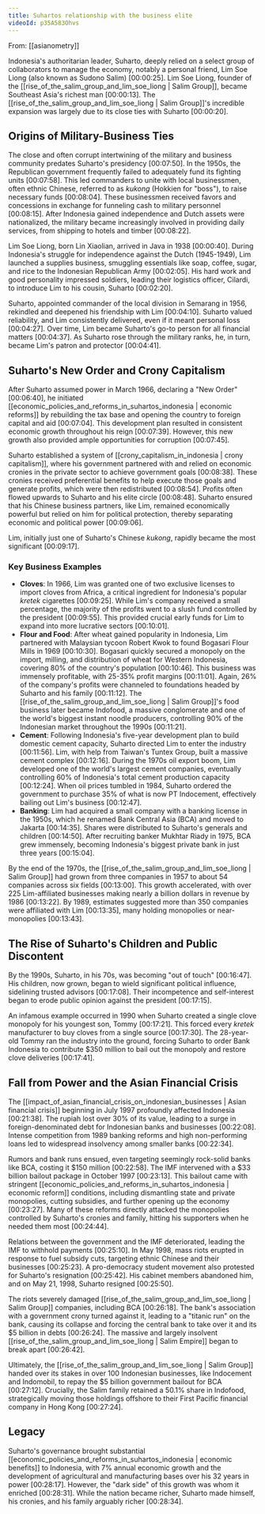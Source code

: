 ```yaml
---
title: Suhartos relationship with the business elite
videoId: p35A583Ohvs
---
```


From: [[asianometry]] <br/> 

Indonesia's authoritarian leader, Suharto, deeply relied on a select group of collaborators to manage the economy, notably a personal friend, Lim Soe Liong (also known as Sudono Salim) <a class="yt-timestamp" data-t="00:00:25">[00:00:25]</a>. Lim Soe Liong, founder of the [[rise_of_the_salim_group_and_lim_soe_liong | Salim Group]], became Southeast Asia's richest man <a class="yt-timestamp" data-t="00:00:13">[00:00:13]</a>. The [[rise_of_the_salim_group_and_lim_soe_liong | Salim Group]]'s incredible expansion was largely due to its close ties with Suharto <a class="yt-timestamp" data-t="00:00:20">[00:00:20]</a>.

## Origins of Military-Business Ties

The close and often corrupt intertwining of the military and business community predates Suharto's presidency <a class="yt-timestamp" data-t="00:07:50">[00:07:50]</a>. In the 1950s, the Republican government frequently failed to adequately fund its fighting units <a class="yt-timestamp" data-t="00:07:58">[00:07:58]</a>. This led commanders to unite with local businessmen, often ethnic Chinese, referred to as *kukong* (Hokkien for "boss"), to raise necessary funds <a class="yt-timestamp" data-t="00:08:04">[00:08:04]</a>. These businessmen received favors and concessions in exchange for funneling cash to military personnel <a class="yt-timestamp" data-t="00:08:15">[00:08:15]</a>. After Indonesia gained independence and Dutch assets were nationalized, the military became increasingly involved in providing daily services, from shipping to hotels and timber <a class="yt-timestamp" data-t="00:08:22">[00:08:22]</a>.

Lim Soe Liong, born Lin Xiaolian, arrived in Java in 1938 <a class="yt-timestamp" data-t="00:00:40">[00:00:40]</a>. During Indonesia's struggle for independence against the Dutch (1945-1949), Lim launched a supplies business, smuggling essentials like soap, coffee, sugar, and rice to the Indonesian Republican Army <a class="yt-timestamp" data-t="00:02:05">[00:02:05]</a>. His hard work and good personality impressed soldiers, leading their logistics officer, Cilardi, to introduce Lim to his cousin, Suharto <a class="yt-timestamp" data-t="00:02:20">[00:02:20]</a>.

Suharto, appointed commander of the local division in Semarang in 1956, rekindled and deepened his friendship with Lim <a class="yt-timestamp" data-t="00:04:10">[00:04:10]</a>. Suharto valued reliability, and Lim consistently delivered, even if it meant personal loss <a class="yt-timestamp" data-t="00:04:27">[00:04:27]</a>. Over time, Lim became Suharto's go-to person for all financial matters <a class="yt-timestamp" data-t="00:04:37">[00:04:37]</a>. As Suharto rose through the military ranks, he, in turn, became Lim's patron and protector <a class="yt-timestamp" data-t="00:04:41">[00:04:41]</a>.

## Suharto's New Order and Crony Capitalism

After Suharto assumed power in March 1966, declaring a "New Order" <a class="yt-timestamp" data-t="00:06:40">[00:06:40]</a>, he initiated [[economic_policies_and_reforms_in_suhartos_indonesia | economic reforms]] by rebuilding the tax base and opening the country to foreign capital and aid <a class="yt-timestamp" data-t="00:07:04">[00:07:04]</a>. This development plan resulted in consistent economic growth throughout his reign <a class="yt-timestamp" data-t="00:07:39">[00:07:39]</a>. However, this new growth also provided ample opportunities for corruption <a class="yt-timestamp" data-t="00:07:45">[00:07:45]</a>.

Suharto established a system of [[crony_capitalism_in_indonesia | crony capitalism]], where his government partnered with and relied on economic cronies in the private sector to achieve government goals <a class="yt-timestamp" data-t="00:08:38">[00:08:38]</a>. These cronies received preferential benefits to help execute those goals and generate profits, which were then redistributed <a class="yt-timestamp" data-t="00:08:54">[00:08:54]</a>. Profits often flowed upwards to Suharto and his elite circle <a class="yt-timestamp" data-t="00:08:48">[00:08:48]</a>. Suharto ensured that his Chinese business partners, like Lim, remained economically powerful but relied on him for political protection, thereby separating economic and political power <a class="yt-timestamp" data-t="00:09:06">[00:09:06]</a>.

Lim, initially just one of Suharto's Chinese *kukong*, rapidly became the most significant <a class="yt-timestamp" data-t="00:09:17">[00:09:17]</a>.

### Key Business Examples

*   **Cloves**: In 1966, Lim was granted one of two exclusive licenses to import cloves from Africa, a critical ingredient for Indonesia's popular *kretek* cigarettes <a class="yt-timestamp" data-t="00:09:25">[00:09:25]</a>. While Lim's company received a small percentage, the majority of the profits went to a slush fund controlled by the president <a class="yt-timestamp" data-t="00:09:55">[00:09:55]</a>. This provided crucial early funds for Lim to expand into more lucrative sectors <a class="yt-timestamp" data-t="00:10:01">[00:10:01]</a>.
*   **Flour and Food**: After wheat gained popularity in Indonesia, Lim partnered with Malaysian tycoon Robert Kwok to found Bogasari Flour Mills in 1969 <a class="yt-timestamp" data-t="00:10:30">[00:10:30]</a>. Bogasari quickly secured a monopoly on the import, milling, and distribution of wheat for Western Indonesia, covering 80% of the country's population <a class="yt-timestamp" data-t="00:10:46">[00:10:46]</a>. This business was immensely profitable, with 25-35% profit margins <a class="yt-timestamp" data-t="00:11:01">[00:11:01]</a>. Again, 26% of the company's profits were channeled to foundations headed by Suharto and his family <a class="yt-timestamp" data-t="00:11:12">[00:11:12]</a>. The [[rise_of_the_salim_group_and_lim_soe_liong | Salim Group]]'s food business later became Indofood, a massive conglomerate and one of the world's biggest instant noodle producers, controlling 90% of the Indonesian market throughout the 1990s <a class="yt-timestamp" data-t="00:11:21">[00:11:21]</a>.
*   **Cement**: Following Indonesia's five-year development plan to build domestic cement capacity, Suharto directed Lim to enter the industry <a class="yt-timestamp" data-t="00:11:56">[00:11:56]</a>. Lim, with help from Taiwan's Tuntex Group, built a massive cement complex <a class="yt-timestamp" data-t="00:12:16">[00:12:16]</a>. During the 1970s oil export boom, Lim developed one of the world's largest cement companies, eventually controlling 60% of Indonesia's total cement production capacity <a class="yt-timestamp" data-t="00:12:24">[00:12:24]</a>. When oil prices tumbled in 1984, Suharto ordered the government to purchase 35% of what is now PT Indocement, effectively bailing out Lim's business <a class="yt-timestamp" data-t="00:12:47">[00:12:47]</a>.
*   **Banking**: Lim had acquired a small company with a banking license in the 1950s, which he renamed Bank Central Asia (BCA) and moved to Jakarta <a class="yt-timestamp" data-t="00:14:35">[00:14:35]</a>. Shares were distributed to Suharto's generals and children <a class="yt-timestamp" data-t="00:14:50">[00:14:50]</a>. After recruiting banker Mukhtar Riady in 1975, BCA grew immensely, becoming Indonesia's biggest private bank in just three years <a class="yt-timestamp" data-t="00:15:04">[00:15:04]</a>.

By the end of the 1970s, the [[rise_of_the_salim_group_and_lim_soe_liong | Salim Group]] had grown from three companies in 1957 to about 54 companies across six fields <a class="yt-timestamp" data-t="00:13:00">[00:13:00]</a>. This growth accelerated, with over 225 Lim-affiliated businesses making nearly a billion dollars in revenue by 1986 <a class="yt-timestamp" data-t="00:13:22">[00:13:22]</a>. By 1989, estimates suggested more than 350 companies were affiliated with Lim <a class="yt-timestamp" data-t="00:13:35">[00:13:35]</a>, many holding monopolies or near-monopolies <a class="yt-timestamp" data-t="00:13:43">[00:13:43]</a>.

## The Rise of Suharto's Children and Public Discontent

By the 1990s, Suharto, in his 70s, was becoming "out of touch" <a class="yt-timestamp" data-t="00:16:47">[00:16:47]</a>. His children, now grown, began to wield significant political influence, sidelining trusted advisors <a class="yt-timestamp" data-t="00:17:08">[00:17:08]</a>. Their incompetence and self-interest began to erode public opinion against the president <a class="yt-timestamp" data-t="00:17:15">[00:17:15]</a>.

An infamous example occurred in 1990 when Suharto created a single clove monopoly for his youngest son, Tommy <a class="yt-timestamp" data-t="00:17:21">[00:17:21]</a>. This forced every *kretek* manufacturer to buy cloves from a single source <a class="yt-timestamp" data-t="00:17:30">[00:17:30]</a>. The 28-year-old Tommy ran the industry into the ground, forcing Suharto to order Bank Indonesia to contribute $350 million to bail out the monopoly and restore clove deliveries <a class="yt-timestamp" data-t="00:17:41">[00:17:41]</a>.

## Fall from Power and the Asian Financial Crisis

The [[impact_of_asian_financial_crisis_on_indonesian_businesses | Asian financial crisis]] beginning in July 1997 profoundly affected Indonesia <a class="yt-timestamp" data-t="00:21:38">[00:21:38]</a>. The rupiah lost over 30% of its value, leading to a surge in foreign-denominated debt for Indonesian banks and businesses <a class="yt-timestamp" data-t="00:22:08">[00:22:08]</a>. Intense competition from 1989 banking reforms and high non-performing loans led to widespread insolvency among smaller banks <a class="yt-timestamp" data-t="00:22:34">[00:22:34]</a>.

Rumors and bank runs ensued, even targeting seemingly rock-solid banks like BCA, costing it $150 million <a class="yt-timestamp" data-t="00:22:58">[00:22:58]</a>. The IMF intervened with a $33 billion bailout package in October 1997 <a class="yt-timestamp" data-t="00:23:13">[00:23:13]</a>. This bailout came with stringent [[economic_policies_and_reforms_in_suhartos_indonesia | economic reform]] conditions, including dismantling state and private monopolies, cutting subsidies, and further opening up the economy <a class="yt-timestamp" data-t="00:23:27">[00:23:27]</a>. Many of these reforms directly attacked the monopolies controlled by Suharto's cronies and family, hitting his supporters when he needed them most <a class="yt-timestamp" data-t="00:24:44">[00:24:44]</a>.

Relations between the government and the IMF deteriorated, leading the IMF to withhold payments <a class="yt-timestamp" data-t="00:25:10">[00:25:10]</a>. In May 1998, mass riots erupted in response to fuel subsidy cuts, targeting ethnic Chinese and their businesses <a class="yt-timestamp" data-t="00:25:23">[00:25:23]</a>. A pro-democracy student movement also protested for Suharto's resignation <a class="yt-timestamp" data-t="00:25:42">[00:25:42]</a>. His cabinet members abandoned him, and on May 21, 1998, Suharto resigned <a class="yt-timestamp" data-t="00:25:50">[00:25:50]</a>.

The riots severely damaged [[rise_of_the_salim_group_and_lim_soe_liong | Salim Group]] companies, including BCA <a class="yt-timestamp" data-t="00:26:18">[00:26:18]</a>. The bank's association with a government crony turned against it, leading to a "titanic run" on the bank, causing its collapse and forcing the central bank to take over it and its $5 billion in debts <a class="yt-timestamp" data-t="00:26:24">[00:26:24]</a>. The massive and largely insolvent [[rise_of_the_salim_group_and_lim_soe_liong | Salim Empire]] began to break apart <a class="yt-timestamp" data-t="00:26:42">[00:26:42]</a>.

Ultimately, the [[rise_of_the_salim_group_and_lim_soe_liong | Salim Group]] handed over its stakes in over 100 Indonesian businesses, like Indocement and Indomobil, to repay the $5 billion government bailout for BCA <a class="yt-timestamp" data-t="00:27:12">[00:27:12]</a>. Crucially, the Salim family retained a 50.1% share in Indofood, strategically moving those holdings offshore to their First Pacific financial company in Hong Kong <a class="yt-timestamp" data-t="00:27:24">[00:27:24]</a>.

## Legacy

Suharto's governance brought substantial [[economic_policies_and_reforms_in_suhartos_indonesia | economic benefits]] to Indonesia, with 7% annual economic growth and the development of agricultural and manufacturing bases over his 32 years in power <a class="yt-timestamp" data-t="00:28:17">[00:28:17]</a>. However, the "dark side" of this growth was whom it enriched <a class="yt-timestamp" data-t="00:28:31">[00:28:31]</a>. While the nation became richer, Suharto made himself, his cronies, and his family arguably richer <a class="yt-timestamp" data-t="00:28:34">[00:28:34]</a>.
